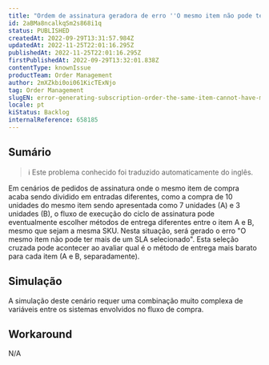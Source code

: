 ```yaml
---
title: "Ordem de assinatura geradora de erro ''O mesmo item não pode ter mais de um SLA selecionado''."
id: 2aBMa8ncalkqSm2s868i1q
status: PUBLISHED
createdAt: 2022-09-29T13:31:57.984Z
updatedAt: 2022-11-25T22:01:16.295Z
publishedAt: 2022-11-25T22:01:16.295Z
firstPublishedAt: 2022-09-29T13:32:01.838Z
contentType: knownIssue
productTeam: Order Management
author: 2mXZkbi0oi061KicTExNjo
tag: Order Management
slugEN: error-generating-subscription-order-the-same-item-cannot-have-more-than-one-sla-selected
locale: pt
kiStatus: Backlog
internalReference: 658185
---
```


## Sumário

>ℹ️ Este problema conhecido foi traduzido automaticamente do inglês.


Em cenários de pedidos de assinatura onde o mesmo item de compra acaba sendo dividido em entradas diferentes, como a compra de 10 unidades do mesmo item sendo apresentada como 7 unidades (A) e 3 unidades (B), o fluxo de execução do ciclo de assinatura pode eventualmente escolher métodos de entrega diferentes entre o item A e B, mesmo que sejam a mesma SKU.
Nesta situação, será gerado o erro "O mesmo item não pode ter mais de um SLA selecionado".
Esta seleção cruzada pode acontecer ao avaliar qual é o método de entrega mais barato para cada item (A e B, separadamente).



## Simulação


A simulação deste cenário requer uma combinação muito complexa de variáveis entre os sistemas envolvidos no fluxo de compra.



## Workaround


N/A

